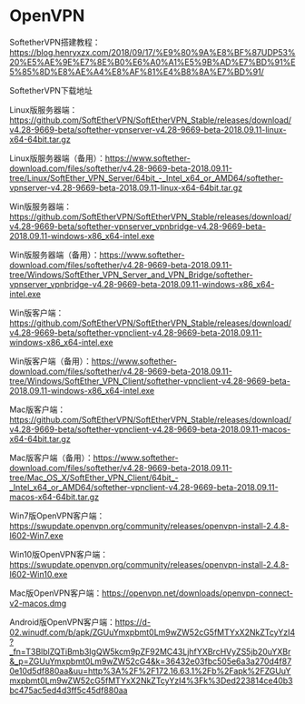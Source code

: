 # OpenVPN

SoftetherVPN搭建教程：https://blog.henryxzx.com/2018/09/17/%E9%80%9A%E8%BF%87UDP53%20%E5%AE%9E%E7%8E%B0%E6%A0%A1%E5%9B%AD%E7%BD%91%E5%85%8D%E8%AE%A4%E8%AF%81%E4%B8%8A%E7%BD%91/

SoftetherVPN下载地址

Linux版服务器端：https://github.com/SoftEtherVPN/SoftEtherVPN_Stable/releases/download/v4.28-9669-beta/softether-vpnserver-v4.28-9669-beta-2018.09.11-linux-x64-64bit.tar.gz

Linux版服务器端（备用）：https://www.softether-download.com/files/softether/v4.28-9669-beta-2018.09.11-tree/Linux/SoftEther_VPN_Server/64bit_-_Intel_x64_or_AMD64/softether-vpnserver-v4.28-9669-beta-2018.09.11-linux-x64-64bit.tar.gz

Win版服务器端：https://github.com/SoftEtherVPN/SoftEtherVPN_Stable/releases/download/v4.28-9669-beta/softether-vpnserver_vpnbridge-v4.28-9669-beta-2018.09.11-windows-x86_x64-intel.exe

Win版服务器端（备用）：https://www.softether-download.com/files/softether/v4.28-9669-beta-2018.09.11-tree/Windows/SoftEther_VPN_Server_and_VPN_Bridge/softether-vpnserver_vpnbridge-v4.28-9669-beta-2018.09.11-windows-x86_x64-intel.exe

Win版客户端：https://github.com/SoftEtherVPN/SoftEtherVPN_Stable/releases/download/v4.28-9669-beta/softether-vpnclient-v4.28-9669-beta-2018.09.11-windows-x86_x64-intel.exe

Win版客户端（备用）：https://www.softether-download.com/files/softether/v4.28-9669-beta-2018.09.11-tree/Windows/SoftEther_VPN_Client/softether-vpnclient-v4.28-9669-beta-2018.09.11-windows-x86_x64-intel.exe

Mac版客户端：https://github.com/SoftEtherVPN/SoftEtherVPN_Stable/releases/download/v4.28-9669-beta/softether-vpnclient-v4.28-9669-beta-2018.09.11-macos-x64-64bit.tar.gz

Mac版客户端（备用）：https://www.softether-download.com/files/softether/v4.28-9669-beta-2018.09.11-tree/Mac_OS_X/SoftEther_VPN_Client/64bit_-_Intel_x64_or_AMD64/softether-vpnclient-v4.28-9669-beta-2018.09.11-macos-x64-64bit.tar.gz

Win7版OpenVPN客户端：https://swupdate.openvpn.org/community/releases/openvpn-install-2.4.8-I602-Win7.exe

Win10版OpenVPN客户端：https://swupdate.openvpn.org/community/releases/openvpn-install-2.4.8-I602-Win10.exe

Mac版OpenVPN客户端：https://openvpn.net/downloads/openvpn-connect-v2-macos.dmg

Android版OpenVPN客户端：https://d-02.winudf.com/b/apk/ZGUuYmxpbmt0Lm9wZW52cG5fMTYxX2NkZTcyYzI4?_fn=T3BlblZQTiBmb3IgQW5kcm9pZF92MC43LjhfYXBrcHVyZS5jb20uYXBr&_p=ZGUuYmxpbmt0Lm9wZW52cG4&k=36432e03fbc505e6a3a270d4f870e10d5df880aa&uu=http%3A%2F%2F172.16.63.1%2Fb%2Fapk%2FZGUuYmxpbmt0Lm9wZW52cG5fMTYxX2NkZTcyYzI4%3Fk%3Ded223814ce40b3bc475ac5ed4d3ff5c45df880aa
